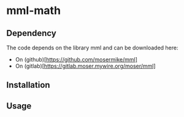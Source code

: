 # mml-math

## Dependency
The code depends on the library mml and can be downloaded here:
- On (github)[https://github.com/mosermike/mml]
- On (gitlab)[https://gitlab.moser.mywire.org/moser/mml]

## Installation

## Usage
